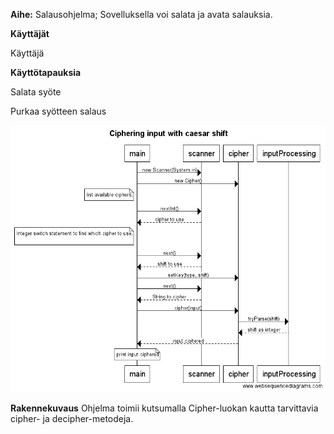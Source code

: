 ﻿**Aihe:** Salausohjelma; Sovelluksella voi salata ja avata salauksia.

**Käyttäjät**

Käyttäjä

**Käyttötapauksia**

Salata syöte

Purkaa syötteen salaus

![Ciphering with casear-sequence](https://github.com/SNurmivaara/Cryptographer/blob/master/documentation/Ciphering%20input%20with%20caesar%20shift.png "sequence diagram")



**Rakennekuvaus**
Ohjelma toimii kutsumalla Cipher-luokan kautta tarvittavia cipher- ja decipher-metodeja.
